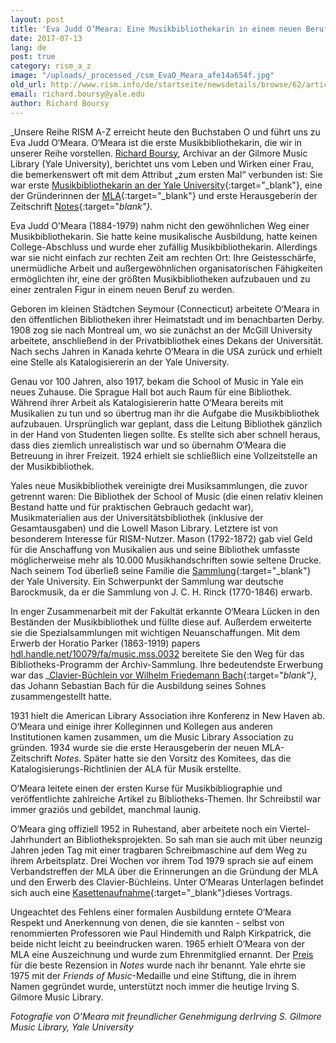 ```yaml
---
layout: post
title: 'Eva Judd O’Meara: Eine Musikbibliothekarin in einem neuen Beruf'
date: 2017-07-13
lang: de
post: true
category: rism_a_z
image: "/uploads/_processed_/csm_EvaO_Meara_afe14a654f.jpg"
old_url: http://www.rism.info/de/startseite/newsdetails/browse/62/article/64/eva-judd-omeara-a-music-librarian-in-a-new-profession.html
email: richard.boursy@yale.edu
author: Richard Boursy
---
```



_Unsere Reihe RISM A-Z erreicht heute den Buchstaben O und führt uns zu Eva Judd O‘Meara. O‘Meara ist die erste Musikbibliothekarin, die wir in unserer Reihe vorstellen. [Richard Boursy](mailto:richard.boursy@yale.edu "Öffnet ein Fenster zum Versenden der E-Mail"), Archivar an der Gilmore Music Library (Yale University), berichtet uns vom Leben und Wirken einer Frau, die bemerkenswert oft mit dem Attribut „zum ersten Mal“ verbunden ist: Sie war erste [Musikbibliothekarin an der Yale University](http://web.library.yale.edu/music){:target="_blank"}, eine der Gründerinnen der [MLA](http://www.musiclibraryassoc.org/){:target="_blank"} und erste Herausgeberin der Zeitschrift [Notes](http://www.musiclibraryassoc.org/?page=Notes){:target="_blank"}._

Eva Judd O’Meara (1884-1979) nahm nicht den gewöhnlichen Weg einer Musikbibliothekarin. Sie hatte keine musikalische Ausbildung, hatte keinen College-Abschluss und wurde eher zufällig Musikbibliothekarin. Allerdings war sie nicht einfach zur rechten Zeit am rechten Ort: Ihre Geistesschärfe, unermüdliche Arbeit und außergewöhnlichen organisatorischen Fähigkeiten ermöglichten ihr, eine der größten Musikbibliotheken aufzubauen und zu einer zentralen Figur in einem neuen Beruf zu werden.

Geboren im kleinen Städtchen Seymour (Connecticut) arbeitete O‘Meara in den öffentlichen Bibliotheken ihrer Heimatstadt und im benachbarten Derby. 1908 zog sie nach Montreal um, wo sie zunächst an der McGill University arbeitete, anschließend in der Privatbibliothek eines Dekans der Universität. Nach sechs Jahren in Kanada kehrte O‘Meara in die USA zurück und erhielt eine Stelle als Katalogisiererin an der Yale University.

Genau vor 100 Jahren, also 1917, bekam die School of Music in Yale ein neues Zuhause. Die Sprague Hall bot auch Raum für eine Bibliothek. Während ihrer Arbeit als Katalogisiererin hatte O‘Meara bereits mit Musikalien zu tun und so übertrug man ihr die Aufgabe die Musikbibliothek aufzubauen. Ursprünglich war geplant, dass die Leitung Bibliothek gänzlich in der Hand von Studenten liegen sollte. Es stellte sich aber schnell heraus, dass dies ziemlich unrealistisch war und so übernahm O‘Meara die Betreuung in ihrer Freizeit. 1924 erhielt sie schließlich eine Vollzeitstelle an der Musikbibliothek.

Yales neue Musikbibliothek vereinigte drei Musiksammlungen, die zuvor getrennt waren: Die Bibliothek der School of Music (die einen relativ kleinen Bestand hatte und für praktischen Gebrauch gedacht war), Musikmaterialien aus der Universitätsbibliothek (inklusive der Gesamtausgaben) und die Lowell Mason Library. Letztere ist von besonderem Interesse für RISM-Nutzer. Mason (1792-1872) gab viel Geld für die Anschaffung von Musikalien aus und seine Bibliothek umfasste möglicherweise mehr als 10.000 Musikhandschriften sowie seltene Drucke. Nach seinem Tod überließ seine Familie die [Sammlung](https://opac.rism.info/search?View=rism&siglum=US-NH&q=rinck&Language=de){:target="_blank"} der Yale University. Ein Schwerpunkt der Sammlung war deutsche Barockmusik, da er die Sammlung von J. C. H. Rinck (1770-1846) erwarb.

In enger Zusammenarbeit mit der Fakultät erkannte O‘Meara Lücken in den Beständen der Musikbibliothek und füllte diese auf. Außerdem erweiterte sie die Spezialsammlungen mit wichtigen Neuanschaffungen. Mit dem Erwerb der Horatio Parker (1863-1919) papers [hdl.handle.net/10079/fa/music.mss.0032](http://hdl.handle.net/10079/fa/music.mss.0032) bereitete Sie den Weg für das Bibliotheks-Programm der Archiv-Sammlung. Ihre bedeutendste Erwerbung war das _[Clavier-Büchlein vor Wilhelm Friedemann Bach](http://brbl-dl.library.yale.edu/vufind/Record/3829593){:target="_blank"}_, das Johann Sebastian Bach für die Ausbildung seines Sohnes zusammengestellt hatte.

1931 hielt die American Library Association ihre Konferenz in New Haven ab. O‘Meara und einige ihrer Kolleginnen und Kollegen aus anderen Institutionen kamen zusammen, um die Music Library Association zu gründen. 1934 wurde sie die erste Herausgeberin der neuen MLA-Zeitschrift _Notes_. Später hatte sie den Vorsitz des Komitees, das die Katalogisierungs-Richtlinien der ALA für Musik erstellte.

O‘Meara leitete einen der ersten Kurse für Musikbibliographie und veröffentlichte zahlreiche Artikel zu Bibliotheks-Themen. Ihr Schreibstil war immer graziös und gebildet, manchmal launig.

O‘Meara ging offiziell 1952 in Ruhestand, aber arbeitete noch ein Viertel-Jahrhundert an Bibliotheksprojekten. So sah man sie auch mit über neunzig Jahren jeden Tag mit einer tragbaren Schreibmaschine auf dem Weg zu ihrem Arbeitsplatz. Drei Wochen vor ihrem Tod 1979 sprach sie auf einem Verbandstreffen der MLA über die Erinnerungen an die Gründung der MLA und den Erwerb des Clavier-Büchleins. Unter O‘Mearas Unterlagen befindet sich auch eine [Kasettenaufnahme](http://avalon.library.yale.edu/media_objects/avalon:4789){:target="_blank"}dieses Vortrags.

Ungeachtet des Fehlens einer formalen Ausbildung erntete O‘Meara Respekt und Anerkennung von denen, die sie kannten - selbst von renommierten Professoren wie Paul Hindemith und Ralph Kirkpatrick, die beide nicht leicht zu beeindrucken waren. 1965 erhielt O‘Meara von der MLA eine Auszeichnung und wurde zum Ehrenmitglied ernannt. Der [Preis](http://rism.info/http:// "external-link-new-window") für die beste Rezension in _Notes_ wurde nach ihr benannt. Yale ehrte sie 1975 mit der _Friends of Music_-Medaille und eine Stiftung, die in ihrem Namen gegründet wurde, unterstützt noch immer die heutige Irving S. Gilmore Music Library.

_Fotografie von O’Meara mit freundlicher Genehmigung derIrving S. Gilmore Music Library, Yale University_



<script type="text/javascript">var switchTo5x=true;</script><script type="text/javascript" src="http://w.sharethis.com/button/buttons.js"></script><script type="text/javascript">stLight.options({publisher: "9b601438-1ce1-49d8-bfd7-9cff5df54c17", doNotHash: false, doNotCopy: false, hashAddressBar: false});</script>